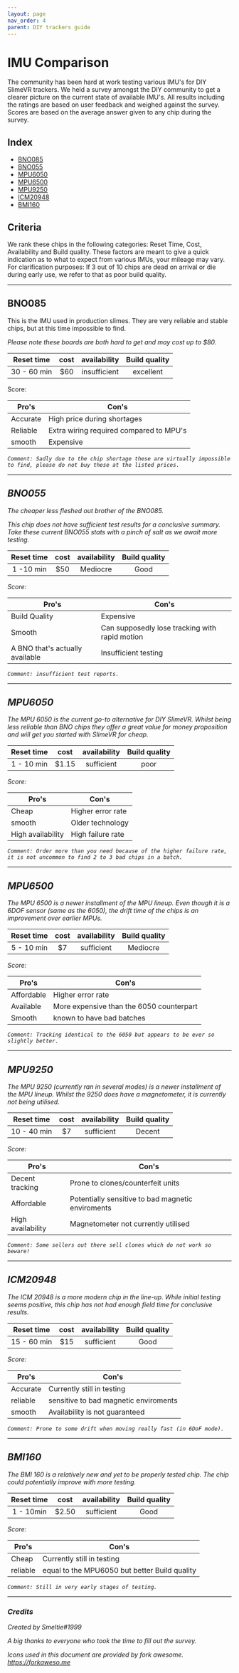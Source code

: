 ```yaml
---
layout: page
nav_order: 4
parent: DIY trackers guide
---
```


# IMU Comparison
The community has been hard at work testing various IMU's for DIY SlimeVR trackers.
We held a survey amongst the DIY community to get a clearer picture on the current state of available IMU's.
All results including the ratings are based on user feedback and weighed against the survey.
Scores are based on the average answer given to any chip during the survey.

## Index
- [BNO085](#bno085)
- [BNO055](#bno055)
- [MPU6050](#mpu6050)
- [MPU6500](#mpu6500)
- [MPU9250](#mpu9250)
- [ICM20948](#icm20948)
- [BMI160](#bmi160)

## Criteria
We rank these chips in the following categories: Reset Time, Cost, Availability and Build quality.
These factors are meant to give a quick indication as to what to expect from various IMUs, your mileage may vary.
For clarification purposes: If 3 out of 10 chips are dead on arrival or die during early use, we refer to that as poor build quality.

---
## BNO085
This is the IMU used in production slimes.
They are very reliable and stable chips, but at this time impossible to find.

*Please note these boards are both hard to get and may cost up to $80.*

|Reset time |cost |availability|Build quality|
|:---------:|:---:|:----------:|:-----------:|
|30 - 60 min|$60  |insufficient|excellent    |

Score: <i class="fa fa-star"></i><i class="fa fa-star"></i><i class="fa fa-star"></i><i class="fa fa-star"></i><i class="fa fa-star-half-o">

|Pro's         |Con's                                  |
|--------------|---------------------------------------|
|Accurate      |High price during shortages            |
|Reliable      |Extra wiring required compared to MPU's|
|smooth        |Expensive                              |

`Comment: Sadly due to the chip shortage these are virtually impossible to find, please do not buy these at the listed prices.`

---
## BNO055
The cheaper less fleshed out brother of the BNO085.

*This chip does not have sufficient test results for a conclusive summary.*
*Take these current BNO055 stats with a pinch of salt as we await more testing.*

|Reset time |cost |availability|Build quality|
|:---------:|:---:|:----------:|:-----------:|
|1 -10 min  |$50  |Mediocre    |Good         |

Score: <i class="fa fa-star"></i><i class="fa fa-star"></i><i class="fa fa-star"></i><i class="fa fa-star-half-o"></i><i class="fa fa-star-o">

|Pro's                          |Con's                                         |
|-------------------------------|----------------------------------------------|
|Build Quality                  |Expensive                                     |
|Smooth                         |Can supposedly lose tracking with rapid motion|
|A BNO that's actually available|Insufficient testing                          |

`Comment: insufficient test reports.`

---
## MPU6050
The MPU 6050 is the current go-to alternative for DIY SlimeVR.
Whilst being less reliable than BNO chips they offer a great value for money proposition and will get you started with SlimeVR for cheap.

|Reset time |cost |availability|Build quality|
|:---------:|:---:|:----------:|:-----------:|
|1 - 10 min |$1.15 |sufficient |poor         |

Score: <i class="fa fa-star"></i><i class="fa fa-star"></i><i class="fa fa-star-half-o"></i><i class="fa fa-star-o"></i><i class="fa fa-star-o" ></i>

|Pro's            |Con's            |
|-----------------|-----------------|
|Cheap            |Higher error rate|
|smooth           |Older technology |
|High availability|High failure rate|

`Comment: Order more than you need because of the higher failure rate, it is not uncommon to find 2 to 3 bad chips in a batch.`

---
## MPU6500
The MPU 6500 is a newer installment of the MPU lineup.
Even though it is a 6DOF sensor (same as the 6050), the drift time of the chips is an improvement over earlier MPUs.

|Reset time |cost |availability|Build quality|
|:---------:|:---:|:----------:|:-----------:|
|5 - 10 min |$7   |sufficient  |Mediocre     |

Score: <i class="fa fa-star"></i><i class="fa fa-star"></i><i class="fa fa-star"></i><i class="fa fa-star-o" ></i><i class="fa fa-star-o" ></i>

|Pro's            |Con's                                   |
|-----------------|----------------------------------------|
|Affordable       |Higher error rate                       |
|Available        |More expensive than the 6050 counterpart|
|Smooth           |known to have bad batches               |

`Comment: Tracking identical to the 6050 but appears to be ever so slightly better.`

---
## MPU9250
The MPU 9250 (currently ran in several modes) is a newer installment of the MPU lineup.
Whilst the 9250 does have a magnetometer, it is currently not being utilised.

|Reset time |cost |availability|Build quality|
|:---------:|:---:|:----------:|:-----------:|
|10 - 40 min|$7   |sufficient  |Decent       |

Score: <i class="fa fa-star"></i><i class="fa fa-star"></i><i class="fa fa-star"></i><i class="fa fa-star-o" ></i><i class="fa fa-star-o" ></i>

|Pro's            |Con's                                            |
|-----------------|-------------------------------------------------|
|Decent tracking  |Prone to clones/counterfeit units                |
|Affordable       |Potentially sensitive to bad magnetic enviroments|
|High availability|Magnetometer not currently utilised              |

`Comment: Some sellers out there sell clones which do not work so beware!`

---
## ICM20948
The ICM 20948 is a more modern chip in the line-up.
While initial testing seems positive, this chip has not had enough field time for conclusive results.

|Reset time |cost |availability|Build quality|
|:---------:|:---:|:----------:|:-----------:|
|15 - 60 min|$15  |sufficient  |Good         |

Score: <i class="fa fa-star"></i><i class="fa fa-star"></i><i class="fa fa-star"></i><i class="fa fa-star"></i><i class="fa fa-star-half-o"></i>

|Pro's            |Con's                                |
|-----------------|-------------------------------------|
|Accurate         |Currently still in testing           |
|reliable         |sensitive to bad magnetic enviroments|
|smooth           |Availability is not guaranteed       |

`Comment: Prone to some drift when moving really fast (in 6DoF mode).`

---
## BMI160
The BMI 160 is a relatively new and yet to be properly tested chip.
The chip could potentially improve with more testing.


|Reset time |cost |availability|Build quality|
|:---------:|:---:|:----------:|:-----------:|
|1 - 10min  |$2.50|sufficient  |Good         |

Score: <i class="fa fa-star"></i><i class="fa fa-star"></i><i class="fa fa-star-half-o"></i><i class="fa fa-star-o"></i><i class="fa fa-star-o" ></i>

|Pro's            |Con's                                            |
|-----------------|-------------------------------------------------|
|Cheap            |Currently still in testing                       |
|reliable         |equal to the MPU6050 but better Build quality    |

`Comment: Still in very early stages of testing.`

---
### Credits
*Created by Smeltie#1999*

A big thanks to everyone who took the time to fill out the survey.

Icons used in this document are provided by fork awesome.
*https://forkaweso.me*

<link rel="stylesheet" href="https://cdn.jsdelivr.net/npm/fork-awesome@1.2.0/css/fork-awesome.min.css" integrity="sha256-XoaMnoYC5TH6/+ihMEnospgm0J1PM/nioxbOUdnM8HY=" crossorigin="anonymous">